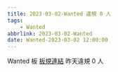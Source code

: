 ```yaml
---
title: 2023-03-02-Wanted 違規 0 人
tags:
    - Wanted
abbrlink: 2023-03-02-Wanted
date: Wanted-2023-03-02 12:00:00
---
```

Wanted 板 [板規連結](https://www.ptt.cc/bbs/Wanted/M.1608829773.A.D3B.html)
昨天違規 0 人
